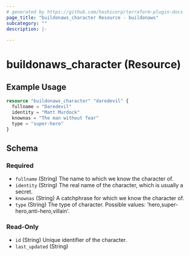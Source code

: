 ```yaml
---
# generated by https://github.com/hashicorp/terraform-plugin-docs
page_title: "buildonaws_character Resource - buildonaws"
subcategory: ""
description: |-
  
---
```


# buildonaws_character (Resource)



## Example Usage

```terraform
resource "buildonaws_character" "daredevil" {
  fullname = "Daredevil"
  identity = "Matt Murdock"
  knownas = "The man without fear"
  type = "super-hero"
}
```

<!-- schema generated by tfplugindocs -->
## Schema

### Required

- `fullname` (String) The name to which we know the character of.
- `identity` (String) The real name of the character, which is usually a secret.
- `knownas` (String) A catchphrase for which we know the character of.
- `type` (String) The type of character. Possible values: 'hero,super-hero,anti-hero,villain'.

### Read-Only

- `id` (String) Unique identifier of the character.
- `last_updated` (String)


